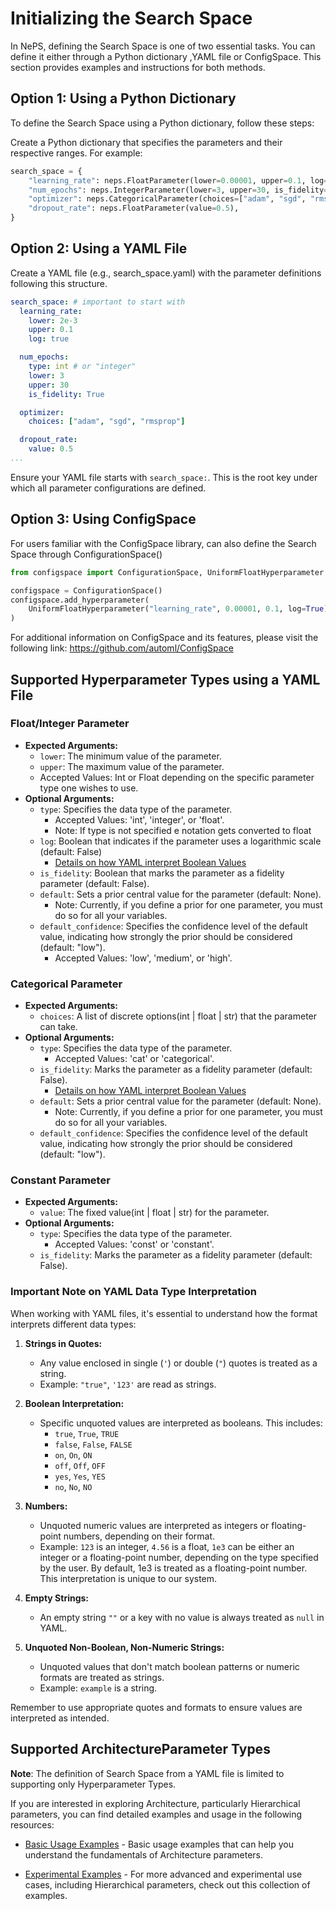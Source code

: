 # Initializing the Search Space

In NePS, defining the Search Space is one of two essential tasks. You can define it either through a Python dictionary
,YAML file or ConfigSpace. This section provides examples and instructions for both methods.

## Option 1: Using a Python Dictionary

To define the Search Space using a Python dictionary, follow these steps:

Create a Python dictionary that specifies the parameters and their respective ranges. For example:

```python
search_space = {
    "learning_rate": neps.FloatParameter(lower=0.00001, upper=0.1, log=True),
    "num_epochs": neps.IntegerParameter(lower=3, upper=30, is_fidelity=True),
    "optimizer": neps.CategoricalParameter(choices=["adam", "sgd", "rmsprop"]),
    "dropout_rate": neps.FloatParameter(value=0.5),
}
```

## Option 2: Using a YAML File

Create a YAML file (e.g., search_space.yaml) with the parameter definitions following this structure.

```yaml
search_space: # important to start with
  learning_rate:
    lower: 2e-3
    upper: 0.1
    log: true

  num_epochs:
    type: int # or "integer"
    lower: 3
    upper: 30
    is_fidelity: True

  optimizer:
    choices: ["adam", "sgd", "rmsprop"]

  dropout_rate:
    value: 0.5
...
```

Ensure your YAML file starts with `search_space:`.
This is the root key under which all parameter configurations are defined.

## Option 3: Using ConfigSpace

For users familiar with the ConfigSpace library, can also define the Search Space through
ConfigurationSpace()

```python
from configspace import ConfigurationSpace, UniformFloatHyperparameter

configspace = ConfigurationSpace()
configspace.add_hyperparameter(
    UniformFloatHyperparameter("learning_rate", 0.00001, 0.1, log=True)
)
```

For additional information on ConfigSpace and its features, please visit the following link:
https://github.com/automl/ConfigSpace

## Supported Hyperparameter Types using a YAML File

### Float/Integer Parameter

- **Expected Arguments:**
    - `lower`: The minimum value of the parameter.
    - `upper`: The maximum value of the parameter.
    - Accepted Values: Int or Float depending on the specific parameter type one wishes to use.
- **Optional Arguments:**
    - `type`: Specifies the data type of the parameter.
        - Accepted Values: 'int', 'integer', or 'float'.
        - Note: If type is not specified e notation gets converted to float
    - `log`: Boolean that indicates if the parameter uses a logarithmic scale (default: False)
        - [Details on how YAML interpret Boolean Values](#important-note-on-yaml-string-and-boolean-interpretation)
    - `is_fidelity`: Boolean that marks the parameter as a fidelity parameter (default: False).
    - `default`: Sets a prior central value for the parameter (default: None).
        - Note: Currently, if you define a prior for one parameter, you must do so for all your variables.
    - `default_confidence`: Specifies the confidence level of the default value,
      indicating how strongly the prior
      should be considered (default: "low").
        - Accepted Values: 'low', 'medium', or 'high'.

### Categorical Parameter

- **Expected Arguments:**
    - `choices`: A list of discrete options(int | float | str) that the parameter can take.
- **Optional Arguments:**
    - `type`: Specifies the data type of the parameter.
        - Accepted Values: 'cat' or 'categorical'.
    - `is_fidelity`: Marks the parameter as a fidelity parameter (default: False).
        - [Details on how YAML interpret Boolean Values](#important-note-on-yaml-string-and-boolean-interpretation)
    - `default`: Sets a prior central value for the parameter (default: None).
        - Note: Currently, if you define a prior for one parameter, you must do so for all your variables.
    - `default_confidence`: Specifies the confidence level of the default value,
      indicating how strongly the prior
      should be considered (default: "low").

### Constant Parameter

- **Expected Arguments:**
    - `value`: The fixed value(int | float | str) for the parameter.
- **Optional Arguments:**
    - `type`: Specifies the data type of the parameter.
        - Accepted Values: 'const' or 'constant'.
    - `is_fidelity`: Marks the parameter as a fidelity parameter (default: False).

### Important Note on YAML Data Type Interpretation

When working with YAML files, it's essential to understand how the format interprets different data types:

1. **Strings in Quotes:**

    - Any value enclosed in single (`'`) or double (`"`) quotes is treated as a string.
    - Example: `"true"`, `'123'` are read as strings.

2. **Boolean Interpretation:**

    -  Specific unquoted values are interpreted as booleans. This includes:
        - `true`, `True`, `TRUE`
        - `false`, `False`, `FALSE`
        - `on`, `On`, `ON`
        - `off`, `Off`, `OFF`
        - `yes`, `Yes`, `YES`
        - `no`, `No`, `NO`

3. **Numbers:**

    - Unquoted numeric values are interpreted as integers or floating-point numbers, depending on their format.
    - Example: `123` is an integer, `4.56` is a float, `1e3` can be either an integer or a floating-point number,
      depending on the type specified by the user. By default, 1e3 is treated as a floating-point number.
      This interpretation is unique to our system.

4. **Empty Strings:**

    - An empty string `""` or a key with no value is always treated as `null` in YAML.

5. **Unquoted Non-Boolean, Non-Numeric Strings:**

    - Unquoted values that don't match boolean patterns or numeric formats are treated as strings.
    - Example: `example` is a string.

Remember to use appropriate quotes and formats to ensure values are interpreted as intended.

## Supported ArchitectureParameter Types

**Note**: The definition of Search Space from a YAML file is limited to supporting only Hyperparameter Types.

If you are interested in exploring Architecture, particularly Hierarchical parameters, you can find detailed examples and usage in the following resources:

- [Basic Usage Examples](https://github.com/automl/neps/tree/master/neps_examples/basic_usage) - Basic usage
  examples that can help you understand the fundamentals of Architecture parameters.

- [Experimental Examples](https://github.com/automl/neps/tree/master/neps_examples/experimental) - For more advanced and experimental use cases, including Hierarchical parameters, check out this collection of examples.

